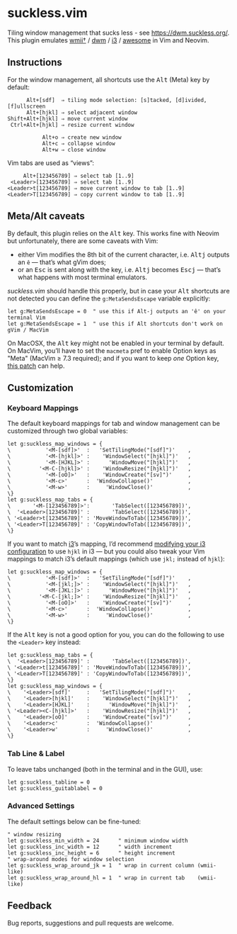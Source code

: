 suckless.vim
================================================================================

Tiling window management that sucks less - see <https://dwm.suckless.org/>. <br>
This plugin emulates [wmii†][1] / [dwm][2] / [i3][3] / [awesome][4] in Vim and Neovim.

  [1]: https://code.google.com/archive/p/wmii/
  [2]: https://dwm.suckless.org/
  [3]: https://i3wm.org/
  [4]: https://awesomewm.org/

Instructions
--------------------------------------------------------------------------------

For the window management, all shortcuts use the <kbd>Alt</kbd> (Meta) key by default:

          Alt+[sdf]  ⇒ tiling mode selection: [s]tacked, [d]ivided, [f]ullscreen
          Alt+[hjkl] ⇒ select adjacent window
    Shift+Alt+[hjkl] ⇒ move current window
     Ctrl+Alt+[hjkl] ⇒ resize current window

               Alt+o ⇒ create new window
               Alt+c ⇒ collapse window
               Alt+w ⇒ close window

Vim tabs are used as “views”:

         Alt+[123456789] ⇒ select tab [1..9]
     <Leader>[123456789] ⇒ select tab [1..9]
    <Leader>t[123456789] ⇒ move current window to tab [1..9]
    <Leader>T[123456789] ⇒ copy current window to tab [1..9]


Meta/Alt caveats
--------------------------------------------------------------------------------

By default, this plugin relies on the <kbd>Alt</kbd> key. This works fine with Neovim but unfortunately, there are some caveats with Vim:

* either Vim modifies the 8th bit of the current character, i.e. <kbd>Alt</kbd><kbd>j</kbd> outputs an `ê` — that’s what gVim does;
* or an <kbd>Esc</kbd> is sent along with the key, i.e. <kbd>Alt</kbd><kbd>j</kbd> becomes <kbd>Esc</kbd><kbd>j</kbd> — that’s what happens with most terminal emulators.


*suckless.vim* should handle this properly, but in case your <kbd>Alt</kbd> shortcuts are not detected you can define the `g:MetaSendsEscape` variable explicitly:

```vim
let g:MetaSendsEscape = 0  " use this if Alt-j outputs an 'ê' on your terminal Vim
let g:MetaSendsEscape = 1  " use this if Alt shortcuts don't work on gVim / MacVim
```

On MacOSX, the <kbd>Alt</kbd> key might not be enabled in your terminal by default. On MacVim, you’ll have to set the ``macmeta`` pref to enable Option keys as "Meta" (MacVim ≥ 7.3 required); and if you want to keep *one* Option key, [this patch](https://gist.github.com/666875) can help.


Customization
--------------------------------------------------------------------------------

### Keyboard Mappings

The default keyboard mappings for tab and window management can be customized through two global variables:

```vim
let g:suckless_map_windows = {
\           '<M-[sdf]>'  :   'SetTilingMode("[sdf]")'    ,
\           '<M-[hjkl]>' :    'WindowSelect("[hjkl]")'   ,
\           '<M-[HJKL]>' :      'WindowMove("[hjkl]")'   ,
\         '<M-C-[hjkl]>' :    'WindowResize("[hjkl]")'   ,
\           '<M-[oO]>'   :    'WindowCreate("[sv]")'     ,
\           '<M-c>'      :  'WindowCollapse()'           ,
\           '<M-w>'      :     'WindowClose()'           ,
\}
let g:suckless_map_tabs = {
\       '<M-[123456789]>':       'TabSelect([123456789])',
\  '<Leader>[123456789]' :       'TabSelect([123456789])',
\ '<Leader>t[123456789]' : 'MoveWindowToTab([123456789])',
\ '<Leader>T[123456789]' : 'CopyWindowToTab([123456789])',
\}
```

If you want to match [i3][3]’s mapping, I’d recommend [modifying your i3 configuration][5] to use `hjkl` in i3 — but you could also tweak your Vim mappings to match i3’s default mappings (which use `jkl;` instead of `hjkl`):

  [5]: https://github.com/fabi1cazenave/dotFiles/blob/master/config/i3/config

```vim
let g:suckless_map_windows = {
\           '<M-[sdf]>'  :   'SetTilingMode("[sdf]")'    ,
\           '<M-[jkl;]>' :    'WindowSelect("[hjkl]")'   ,
\           '<M-[JKL:]>' :      'WindowMove("[hjkl]")'   ,
\         '<M-C-[jkl;]>' :    'WindowResize("[hjkl]")'   ,
\           '<M-[oO]>'   :    'WindowCreate("[sv]")'     ,
\           '<M-c>'      :  'WindowCollapse()'           ,
\           '<M-w>'      :     'WindowClose()'           ,
\}
```

If  the <kbd>Alt</kbd> key is not a good option for you, you can do the following to use the `<Leader>` key instead:

```vim
let g:suckless_map_tabs = {
\  '<Leader>[123456789]' :       'TabSelect([123456789])',
\ '<Leader>t[123456789]' : 'MoveWindowToTab([123456789])',
\ '<Leader>T[123456789]' : 'CopyWindowToTab([123456789])',
\}
let g:suckless_map_windows = {
\    '<Leader>[sdf]'     :   'SetTilingMode("[sdf]")'    ,
\    '<Leader>[hjkl]'    :    'WindowSelect("[hjkl]")'   ,
\    '<Leader>[HJKL]'    :      'WindowMove("[hjkl]")'   ,
\ '<Leader><C-[hjkl]>'   :    'WindowResize("[hjkl]")'   ,
\    '<Leader>[oO]'      :    'WindowCreate("[sv]")'     ,
\    '<Leader>c'         :  'WindowCollapse()'           ,
\    '<Leader>w'         :     'WindowClose()'           ,
\}
```

### Tab Line & Label

To leave tabs unchanged (both in the terminal and in the GUI), use:

```vim
let g:suckless_tabline = 0
let g:suckless_guitablabel = 0
```

### Advanced Settings

The default settings below can be fine-tuned:

```vim
" window resizing
let g:suckless_min_width = 24      " minimum window width
let g:suckless_inc_width = 12      " width increment
let g:suckless_inc_height = 6      " height increment
" wrap-around modes for window selection
let g:suckless_wrap_around_jk = 1  " wrap in current column (wmii-like)
let g:suckless_wrap_around_hl = 1  " wrap in current tab    (wmii-like)
```


Feedback
--------------------------------------------------------------------------------

Bug reports, suggestions and pull requests are welcome.

